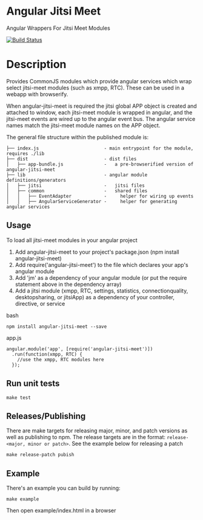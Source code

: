 # Angular Jitsi Meet
Angular Wrappers For Jitsi Meet Modules

[![Build Status](https://travis-ci.org/pstros/angular-jitsi-meet.svg?branch=master)](https://travis-ci.org/pstros/angular-jitsi-meet)

# Description
Provides CommonJS modules which provide angular services which wrap select jitsi-meet modules (such as xmpp, RTC). 
These can be used in a webapp with browserify.  

When angular-jitsi-meet is required the jitsi global APP object is created and attached to window, each jitsi-meet 
module is wrapped in angular, and the jitsi-meet events are wired up to the angular event bus. The angular service 
names match the jitsi-meet module names on the APP object.

The general file structure within the published module is:

    ├── index.js                        - main entrypoint for the module, requires ./lib
    ├── dist                            - dist files
    │   ├── app-bundle.js               -   a pre-browserified version of angular-jitsi-meet
    ├── lib                             - angular module definitions/generators
    │   ├── jitsi                       -   jitsi files
    │   ├── common                      -   shared files
    │   │   ├── EventAdapter            -     helper for wiring up events
    │   │   ├── AngularServiceGenerator -     helper for generating angular services

## Usage
To load all jitsi-meet modules in your angular project

1. Add angular-jitsi-meet to your project's package.json (npm install angular-jitsi-meet)
2. Add require('angular-jitsi-meet') to the file which declares your app's angular module
3. Add 'jm' as a dependency of your angular module (or put the require statement above in the dependency array) 
4. Add a jitsi module (xmpp, RTC, settings, statistics, connectionquality, desktopsharing, or jitsiApp) as a 
   dependency of your controller, directive, or service

bash

    npm install angular-jitsi-meet --save

app.js

    angular.module('app', [require('angular-jitsi-meet')])
      .run(function(xmpp, RTC) {
        //use the xmpp, RTC modules here
      });

## Run unit tests

    make test
    
## Releases/Publishing
There are make targets for releasing major, minor, and patch versions as well as publishing to npm.  The release 
targets are in the format: ```release-<major, minor or patch>```. See the example below for releasing a patch
    
    make release-patch pubish

## Example
There's an example you can build by running:  

    make example

Then open example/index.html in a browser